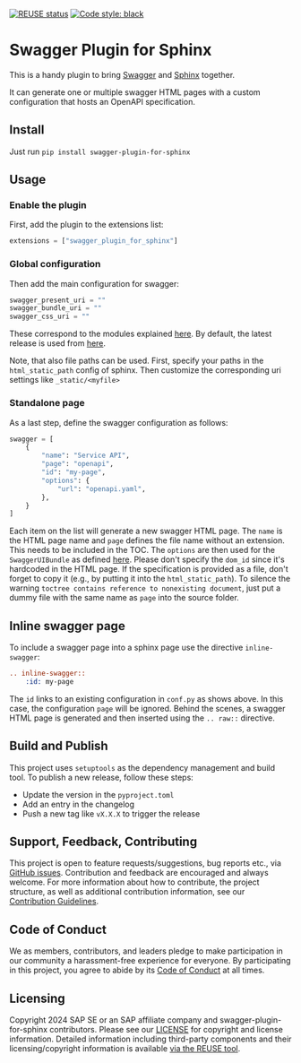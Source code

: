 [![REUSE status](https://api.reuse.software/badge/github.com/SAP/swagger-plugin-for-sphinx)](https://api.reuse.software/info/github.com/SAP/swagger-plugin-for-sphinx)
[![Code style: black](https://img.shields.io/badge/code%20style-black-000000.svg)](https://github.com/psf/black)

# Swagger Plugin for Sphinx

This is a handy plugin to bring [Swagger](https://swagger.io/) and [Sphinx](https://www.sphinx-doc.org/en/master/) together.

It can generate one or multiple swagger HTML pages with a custom configuration that hosts an OpenAPI specification.

## Install

Just run `pip install swagger-plugin-for-sphinx`


## Usage

### Enable the plugin

First, add the plugin to the extensions list:
```python
extensions = ["swagger_plugin_for_sphinx"]
```

### Global configuration

Then add the main configuration for swagger:
```python
swagger_present_uri = ""
swagger_bundle_uri = ""
swagger_css_uri = ""
```
These correspond to the modules explained [here](https://github.com/swagger-api/swagger-ui/blob/master/docs/usage/installation.md).
By default, the latest release is used from [here](https://cdn.jsdelivr.net/npm/swagger-ui-dist@latest).

Note, that also file paths can be used.
First, specify your paths in the `html_static_path` config of sphinx.
Then customize the corresponding uri settings like `_static/<myfile>`

### Standalone page
As a last step, define the swagger configuration as follows:
```python
swagger = [
    {
        "name": "Service API",
        "page": "openapi",
        "id": "my-page",
        "options": {
            "url": "openapi.yaml",
        },
    }
]
```
Each item on the list will generate a new swagger HTML page.
The `name` is the HTML page name and `page` defines the file name without an extension. This needs to be included in the TOC.
The `options` are then used for the `SwaggerUIBundle` as defined [here](https://github.com/swagger-api/swagger-ui/blob/master/docs/usage/configuration.md).
Please don't specify the `dom_id` since it's hardcoded in the HTML page.
If the specification is provided as a file, don't forget to copy it (e.g., by putting it into the `html_static_path`).
To silence the warning `toctree contains reference to nonexisting document`, just put a dummy file with the same name as `page` into the source folder.

## Inline swagger page
To include a swagger page into a sphinx page use the directive ``inline-swagger``:

```rst
.. inline-swagger::
    :id: my-page
```

The ``id`` links to an existing configuration in ``conf.py`` as shows above.
In this case, the configuration ``page`` will be ignored.
Behind the scenes, a swagger HTML page is generated and then inserted using the ``.. raw::``
directive.

## Build and Publish

This project uses `setuptools` as the dependency management and build tool.
To publish a new release, follow these steps:
* Update the version in the `pyproject.toml`
* Add an entry in the changelog
* Push a new tag like `vX.X.X` to trigger the release

## Support, Feedback, Contributing

This project is open to feature requests/suggestions, bug reports etc., via [GitHub issues](https://github.com/SAP/<your-project>/issues). Contribution and feedback are encouraged and always welcome. For more information about how to contribute, the project structure, as well as additional contribution information, see our [Contribution Guidelines](CONTRIBUTING.md).

## Code of Conduct

We as members, contributors, and leaders pledge to make participation in our community a harassment-free experience for everyone. By participating in this project, you agree to abide by its [Code of Conduct](CODE_OF_CONDUCT.md) at all times.

## Licensing

Copyright 2024 SAP SE or an SAP affiliate company and swagger-plugin-for-sphinx contributors.
Please see our [LICENSE](LICENSE) for copyright and license information.
Detailed information including third-party components and their licensing/copyright information is available [via the REUSE tool](https://api.reuse.software/info/github.com/SAP/<your-project>).
